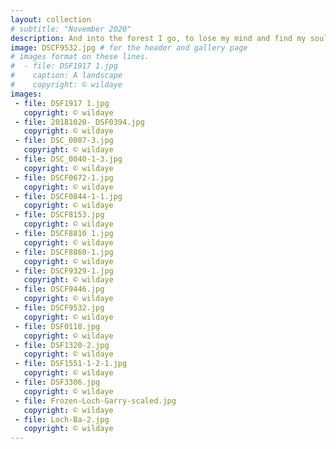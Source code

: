 ```yaml
---
layout: collection
# subtitle: "November 2020"
description: And into the forest I go, to lose my mind and find my soul.<br/><br/><em>John Muir</em>
image: DSCF9532.jpg # for the header and gallery page
# images format on these lines.
#  - file: DSF1917 1.jpg
#    caption: A landscape
#    copyright: © wildaye
images:
 - file: DSF1917 1.jpg
   copyright: © wildaye
 - file: 20181020-_DSF0394.jpg
   copyright: © wildaye
 - file: DSC_0007-3.jpg
   copyright: © wildaye
 - file: DSC_0040-1-3.jpg
   copyright: © wildaye
 - file: DSCF0672-1.jpg
   copyright: © wildaye
 - file: DSCF0844-1-1.jpg
   copyright: © wildaye
 - file: DSCF8153.jpg
   copyright: © wildaye
 - file: DSCF8810 1.jpg
   copyright: © wildaye
 - file: DSCF8860-1.jpg
   copyright: © wildaye
 - file: DSCF9329-1.jpg
   copyright: © wildaye
 - file: DSCF9446.jpg
   copyright: © wildaye
 - file: DSCF9532.jpg
   copyright: © wildaye
 - file: DSF0118.jpg
   copyright: © wildaye
 - file: DSF1320-2.jpg
   copyright: © wildaye
 - file: DSF1551-1-2-1.jpg
   copyright: © wildaye
 - file: DSF3306.jpg
   copyright: © wildaye
 - file: Frozen-Loch-Garry-scaled.jpg
   copyright: © wildaye
 - file: Loch-Ba-2.jpg
   copyright: © wildaye
---
```

